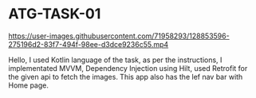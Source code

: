 # ATG-TASK-01



https://user-images.githubusercontent.com/71958293/128853596-275196d2-83f7-494f-98ee-d3dce9236c55.mp4

Hello, 
  I used Kotlin language of the task, as per the instructions, I implementated MVVM, Dependency Injection using Hilt, used Retrofit for the given api to fetch the images. This app also has the lef nav bar with Home page.
